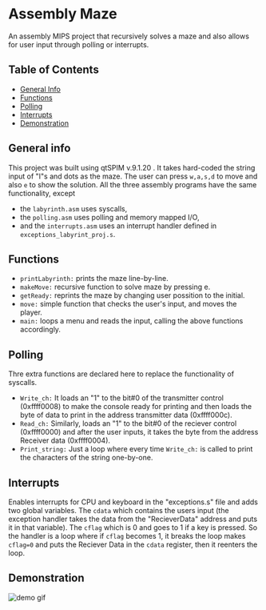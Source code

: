 # Assembly Maze
An assembly MIPS project that recursively solves a maze and also allows for user input through polling or interrupts.

## Table of Contents
* [General Info](#general-info)
* [Functions](#functions)
* [Polling](#polling)
* [Interrupts](#interrupts)
* [Demonstration](#demonstration)

## General info
This project was built using qtSPIM v.9.1.20 . It takes hard-coded the string input of "I"s and dots as the maze. The user can press ```w,a,s,d``` to move and also ```e``` to show the solution.
All the three assembly programs have the same functionality, except 
* the ```labyrinth.asm``` uses syscalls,
* the ```polling.asm``` uses polling and memory mapped I/O,
* and the ```interrupts.asm``` uses an interrupt handler defined in ```exceptions_labyrint_proj.s```.

## Functions
* ```printLabyrinth:``` prints the maze line-by-line.
* ```makeMove:``` recursive function to solve maze by pressing e.
* ```getReady:``` reprints the maze by changing user possition to the initial.
* ```move:``` simple function that checks the user's input, and moves the player.
* ```main:``` loops a menu and reads the input, calling the above functions accordingly.
 
## Polling
Thre extra functions are declared here to replace the functionality of syscalls.
* ```Write_ch:``` It loads an "1" to the bit#0 of the transmitter control (0xffff0008) to make the console ready for printing and then loads the byte of data to print in the address transmitter data (0xffff000c).
* ```Read_ch:``` Similarly, loads an "1" to the bit#0 of the reciever control (0xffff0000) and after the user inputs, it takes the byte from the address Receiver data (0xffff0004).
* ```Print_string:``` Just a loop where every time ```Write_ch:``` is called to print the characters of the string one-by-one.

## Interrupts
Enables interrupts for CPU and keyboard in the "exceptions.s" file and adds two global variables. The ```cdata``` which contains the users input (the exception handler takes the data from the "RecieverData" address and puts it in that variable). The ```cflag``` which is 0 and goes to 1 if a key is pressed.
So the handler is a loop where if ```cflag``` becomes 1, it breaks the loop makes ```cflag=0``` and puts the Reciever Data in the ```cdata``` register, then it reenters the loop.

## Demonstration
![demo gif](./demo.gif)
